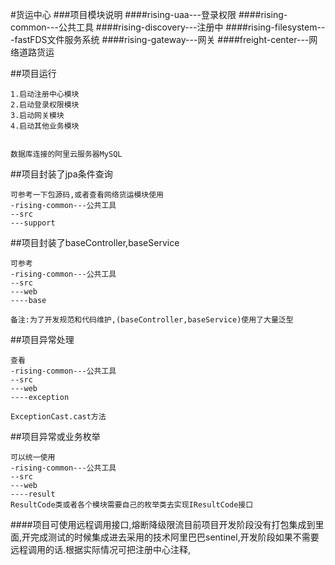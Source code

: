 #货运中心
###项目模块说明
####rising-uaa---登录权限
####rising-common---公共工具
####rising-discovery---注册中
####rising-filesystem---fastFDS文件服务系统
####rising-gateway---网关
####freight-center---网络道路货运


##项目运行
```
1.启动注册中心模块
2.启动登录权限模块
3.启动网关模块
4.启动其他业务模块


数据库连接的阿里云服务器MySQL
```

##项目封装了jpa条件查询
```
可参考一下包源码,或者查看网络货运模块使用
-rising-common---公共工具
--src
---support
```


##项目封装了baseController,baseService
```
可参考 
-rising-common---公共工具
--src
---web
----base

备注:为了开发规范和代码维护,(baseController,baseService)使用了大量泛型
```

##项目异常处理
```
查看
-rising-common---公共工具
--src
---web
----exception

ExceptionCast.cast方法

```

##项目异常或业务枚举
```
可以统一使用
-rising-common---公共工具
--src
---web
----result
ResultCode类或者各个模块需要自己的枚举类去实现IResultCode接口
```

####项目可使用远程调用接口,熔断降级限流目前项目开发阶段没有打包集成到里面,开完成测试的时候集成进去采用的技术阿里巴巴sentinel,开发阶段如果不需要远程调用的话.根据实际情况可把注册中心注释,